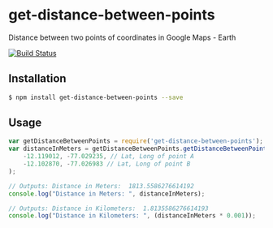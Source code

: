 # get-distance-between-points
Distance between two points of coordinates in Google Maps - Earth

[![Build Status](https://travis-ci.org/wimarbueno/get-distance-between-points.svg?branch=master)](https://travis-ci.org/wimarbueno/get-distance-between-points)

## Installation
```sh
$ npm install get-distance-between-points --save
```

## Usage
```javascript
var getDistanceBetweenPoints = require('get-distance-between-points');
var distanceInMeters = getDistanceBetweenPoints.getDistanceBetweenPoints(
    -12.119012, -77.029235, // Lat, Long of point A
    -12.102870, -77.026983 // Lat, Long of point B
);

// Outputs: Distance in Meters:  1813.5586276614192
console.log("Distance in Meters: ", distanceInMeters);

// Outputs: Distance in Kilometers:  1.8135586276614193
console.log("Distance in Kilometers: ", (distanceInMeters * 0.001));
```
